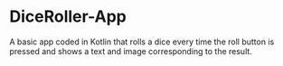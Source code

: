 # DiceRoller-App
A basic app coded in Kotlin that rolls a dice every time the roll button is pressed and shows a text and image corresponding to the result. 
